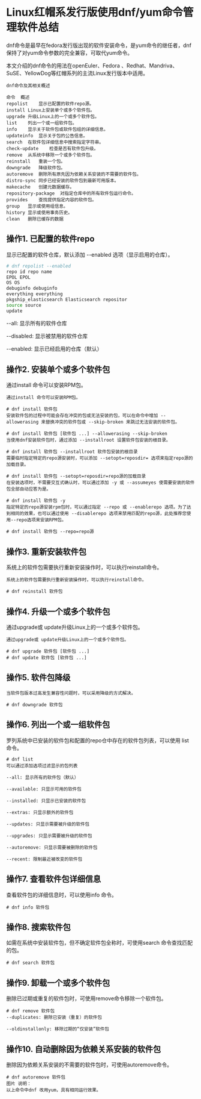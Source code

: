 # Linux红帽系发行版使用dnf/yum命令管理软件总结

dnf命令是最早在fedora发行版出现的软件安装命令，是yum命令的继任者，dnf保持了对yum命令参数的完全兼容，可取代yum命令。

本文介绍的dnf命令的用法在openEuler、Fedora 、Redhat、Mandriva、SuSE、YellowDog等红帽系列的主流Linux发行版本中适用。

```
dnf命令及其相关概述

命令	概述
repolist	显示已配置的软件repo源。
install	Linux上安装单个或多个软件包。
upgrade	升级Linux上的一个或多个软件包。
list	列出一个或一组软件包。
info	显示关于软件包或软件包组的详细信息。
updateinfo	显示关于包的公告信息。
search	在软件包详细信息中搜索指定字符串。
check-update	检查是否有软件包升级。
remove	从系统中移除一个或多个软件包。
reinstall	重装一个包。
downgrade	降级软件包。
autoremove	删除所有原先因为依赖关系安装的不需要的软件包。
distro-sync	同步已经安装的软件包到最新可用版本。
makecache	创建元数据缓存。
repository-package	对指定仓库中的所有软件包运行命令。
provides	查找提供指定内容的软件包。
group	显示或使用组信息。
history	显示或使用事务历史。
clean	删除已缓存的数据
```

## 操作1. 已配置的软件repo

显示已配置的软件仓库，默认添加 --enabled 选项（显示启用的仓库）。
```sh
# dnf repolist --enabled  
repo id repo name  
EPOL EPOL  
OS OS  
debuginfo debuginfo  
everything everything  
pkgship_elasticsearch Elasticsearch repositor  
source source  
update

```
--all: 显示所有的软件仓库

--disabled: 显示被禁用的软件仓库

--enabled: 显示已经启用的仓库（默认）

## 操作2. 安装单个或多个软件包

通过install 命令可以安装RPM包。
```
通过install 命令可以安装RPM包。

# dnf install 软件包
安装软件包的过程中可能会存在冲突的包或无法安装的包，可以在命令中增加 --allowerasing 来替换冲突的软件包或 --skip-broken 来跳过无法安装的软件包。

# dnf install 软件包 [软件包 ...] --allowerasing --skip-broken
当使用dnf安装软件包时，通过添加 --installroot 设置软件包安装的根目录。

# dnf install 软件包 --installroot 软件包安装的根目录
需要临时指定特定的repo源安装时，可以添加 --setopt=reposdir= 选项来指定repo源的加载目录。

# dnf install 软件包 --setopt=reposdir=repo源的加载目录
在安装选项时，不需要交互式确认时，可以通过添加 -y 或 --assumeyes 使需要安装的软件包全部自动应答为是。

# dnf install 软件包 -y
指定特定的repo源安装rpm包时，可以通过指定 --repo 或 --enablerepo 选项。为了达到相同的效果，也可以通过使用 --disablerepo 选项来禁用匹配的repo源，此处推荐您使用--repo选项来安装RPM包。

# dnf install 软件包 --repo=repo源
```

## 操作3. 重新安装软件包

系统上的软件包需要执行重新安装操作时，可以执行reinstall命令。

```
系统上的软件包需要执行重新安装操作时，可以执行reinstall命令。

# dnf reinstall 软件包
```

## 操作4. 升级一个或多个软件包

通过upgrade或 update升级Linux上的一个或多个软件包。

```
通过upgrade或 update升级Linux上的一个或多个软件包。

# dnf upgrade 软件包 [软件包 ...]
# dnf update 软件包 [软件包 ...]
```

## 操作5. 软件包降级
```
当软件包版本过高发生兼容性问题时，可以采用降级的方式解决。

# dnf downgrade 软件包
```

## 操作6. 列出一个或一组软件包

罗列系统中已安装的软件包和配置的repo仓中存在的软件包列表，可以使用 list 命令。
```
# dnf list
可以通过添加选项过滤显示的包列表

--all: 显示所有的软件包（默认）

--available: 只显示可用的软件包

--installed: 只显示已安装的软件包

--extras: 只显示额外的软件包

--updates: 只显示需要被升级的软件包

--upgrades: 只显示需要被升级的软件包

--autoremove: 只显示需要被删除的软件包

--recent: 限制最近被改变的软件包
```

## 操作7. 查看软件包详细信息
查看软件包的详细信息时，可以使用info 命令。
```
# dnf info 软件包
```


## 操作8. 搜索软件包

如需在系统中安装软件包，但不确定软件包全称时，可使用search 命令查找匹配的包。
```
# dnf search 软件包
```


## 操作9. 卸载一个或多个软件包

删除已过期或重复的软件包时，可使用remove命令移除一个软件包。
```
# dnf remove 软件包
--duplicates: 删除已安装（重复）的软件包

--oldinstallonly: 移除过期的“仅安装”软件包
```

## 操作10. 自动删除因为依赖关系安装的软件包

删除因为依赖关系安装的不需要的软件包时，可使用autoremove命令。
```
# dnf autoremove 软件包
图片 说明：
以上命令中dnf 改用yum，具有相同运行效果。
```


